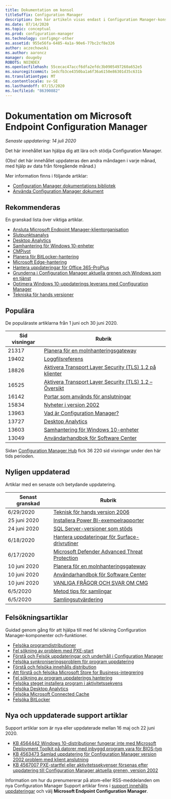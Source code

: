 ```yaml
---
title: Dokumentation om konsol
titleSuffix: Configuration Manager
description: Den här artikeln visas endast i Configuration Manager-konsolen.
ms.date: 07/14/2020
ms.topic: conceptual
ms.prod: configuration-manager
ms.technology: configmgr-other
ms.assetid: 955e56fa-6485-4a1a-90e6-77bc2cf8e326
author: aczechowski
ms.author: aaroncz
manager: dougeby
ROBOTS: NOINDEX
ms.openlocfilehash: 55cecac47accf6dfa2efdc3b0905497260a652e5
ms.sourcegitcommit: 1edcfb3ce4350ba1a6f36a6150e86301d35c631b
ms.translationtype: MT
ms.contentlocale: sv-SE
ms.lasthandoff: 07/15/2020
ms.locfileid: "86390882"
---
```

<!-- 
- Feature 1357546
- This page displays in-console, under the Community workspace, Documentation node. 
- Don't use any relative links; must be full https://docs.microsoft.com and language neutral
- Process: https://microsoft.sharepoint.com/teams/ConfigMgr/Documents/ContentPub/Data%20collection%20process%20for%20Feature%201357546%20In-console%20documentation.docx?web=1
-->

# <a name="microsoft-endpoint-configuration-manager-documentation"></a>Dokumentation om Microsoft Endpoint Configuration Manager

*Senaste uppdatering: 14 juli 2020*

Det här innehållet kan hjälpa dig att lära och stödja Configuration Manager.

(Obs! det här innehållet uppdateras den andra måndagen i varje månad, med hjälp av data från föregående månad.)

Mer information finns i följande artiklar:

- [Configuration Manager dokumentations bibliotek](https://docs.microsoft.com/mem/configmgr)  
- [Använda Configuration Manager dokument](https://docs.microsoft.com/mem/configmgr/core/understand/use-docs)

## <a name="recommended"></a>Rekommenderas

En granskad lista över viktiga artiklar.

- [Ansluta Microsoft Endpoint Manager-klientorganisation](https://docs.microsoft.com/mem/configmgr/tenant-attach/)
- [Slutpunktsanalys](https://docs.microsoft.com/mem/analytics/)
- [Desktop Analytics](https://docs.microsoft.com/mem/configmgr/desktop-analytics/)
- [Samhantering för Windows 10-enheter](https://docs.microsoft.com/mem/configmgr/comanage/)  
- [CMPivot](https://docs.microsoft.com/mem/configmgr/core/servers/manage/cmpivot)  
- [Planera för BitLocker-hantering](https://docs.microsoft.com/mem/configmgr/protect/plan-design/bitlocker-management)  
- [Microsoft Edge-hantering](https://docs.microsoft.com/mem/configmgr/apps/deploy-use/deploy-edge)  
- [Hantera uppdateringar för Office 365-ProPlus](https://docs.microsoft.com/mem/configmgr/sum/deploy-use/manage-office-365-proplus-updates)  
- [Grunderna i Configuration Manager aktuella grenen och Windows som en tjänst](https://docs.microsoft.com/mem/configmgr/core/understand/configuration-manager-and-windows-as-service)
- [Optimera Windows 10-uppdaterings leverans med Configuration Manager](https://docs.microsoft.com/mem/configmgr/sum/deploy-use/optimize-windows-10-update-delivery)
- [Tekniska för hands versioner](https://docs.microsoft.com/mem/configmgr/core/get-started/technical-preview)

## <a name="trending"></a>Populära

De populäraste artiklarna från 1 juni och 30 juni 2020.

| Sid visningar | Rubrik |
|------------|-------|
| 21317 | [Planera för en molnhanteringsgateway](https://docs.microsoft.com/mem/configmgr/core/clients/manage/cmg/plan-cloud-management-gateway) |
| 19402 | [Loggfilsreferens](https://docs.microsoft.com/mem/configmgr/core/plan-design/hierarchy/log-files) |
| 18826 | [Aktivera Transport Layer Security (TLS) 1,2 på klienter](https://docs.microsoft.com/mem/configmgr/core/plan-design/security/enable-tls-1-2-client) |
| 16525 | [Aktivera Transport Layer Security (TLS) 1,2 – Översikt](https://docs.microsoft.com/mem/configmgr/core/plan-design/security/enable-tls-1-2) |
| 16142 | [Portar som används för anslutningar](https://docs.microsoft.com/mem/configmgr/core/plan-design/hierarchy/ports) |
| 15834 | [Nyheter i version 2002](https://docs.microsoft.com/mem/configmgr/core/plan-design/changes/whats-new-in-version-2002) |
| 13963 | [Vad är Configuration Manager?](https://docs.microsoft.com/mem/configmgr/core/understand/introduction) |
| 13727 | [Desktop Analytics](https://docs.microsoft.com/mem/configmgr/desktop-analytics/overview) |
| 13603 | [Samhantering för Windows 10-enheter](https://docs.microsoft.com/mem/configmgr/comanage/overview) |
| 13049 | [Användarhandbok för Software Center](https://docs.microsoft.com/mem/configmgr/core/understand/software-center) |

Sidan [Configuration Manager Hub](https://docs.microsoft.com/mem/configmgr/) fick 36 220 sid visningar under den här tids perioden.

## <a name="recently-updated"></a>Nyligen uppdaterad

Artiklar med en senaste och betydande uppdatering.

| Senast granskad | Rubrik |
|---------------|-------|
| 6/29/2020 | [Teknisk för hands version 2006](https://docs.microsoft.com/mem/configmgr/core/get-started/2020/technical-preview-2006) |
| 25 juni 2020 | [Installera Power BI-exempelrapporter](https://docs.microsoft.com/mem/configmgr/core/servers/manage/powerbi-sample-reports) |
| 24 juni 2020 | [SQL Server-versioner som stöds](https://docs.microsoft.com/mem/configmgr/core/plan-design/configs/support-for-sql-server-versions) |
| 6/18/2020 | [Hantera uppdateringar för Surface-drivrutiner](https://docs.microsoft.com/mem/configmgr/sum/deploy-use/surface-drivers) |
| 6/17/2020 | [Microsoft Defender Advanced Threat Protection](https://docs.microsoft.com/mem/configmgr/protect/deploy-use/defender-advanced-threat-protection) |
| 10 juni 2020 | [Planera för en molnhanteringsgateway](https://docs.microsoft.com/mem/configmgr/core/clients/manage/cmg/plan-cloud-management-gateway) |
| 10 juni 2020 | [Användarhandbok för Software Center](https://docs.microsoft.com/mem/configmgr/core/understand/software-center) |
| 10 juni 2020 | [VANLIGA FRÅGOR OCH SVAR OM CMG](https://docs.microsoft.com/mem/configmgr/core/clients/manage/cmg/cloud-management-gateway-faq) |
| 6/5/2020 | [Metod tips för samlingar](https://docs.microsoft.com/mem/configmgr/core/clients/manage/collections/best-practices-for-collections) |
| 6/5/2020 | [Samlingsutvärdering](https://docs.microsoft.com/mem/configmgr/core/clients/manage/collections/collection-evaluation) |

## <a name="troubleshooting-articles"></a>Felsökningsartiklar

Guidad genom gång för att hjälpa till med fel sökning Configuration Manager-komponenter och-funktioner.

- [Felsöka programdistributioner](https://docs.microsoft.com/mem/configmgr/apps/understand/app-deployment-technical-reference)
- [Fel sökning av problem med PXE-start](https://support.microsoft.com/help/4468612)
- [Förstå och Felsök uppdateringar och underhåll i Configuration Manager](https://support.microsoft.com/help/4490424)
- [Felsöka synkroniseringsproblem för program uppdatering](https://support.microsoft.com/help/10059)
- [Förstå och felsöka innehålls distribution](https://support.microsoft.com/help/4482728)
- [Att förstå och felsöka Microsoft Store for Business-integrering](https://docs.microsoft.com/mem/configmgr/apps/deploy-use/troubleshoot-microsoft-store-for-business-integration)
- [Fel sökning av program uppdaterings hantering](https://support.microsoft.com/help/10680)
- [Felsöka steget installera program i aktivitetssekvens](https://support.microsoft.com/help/18408/)
- [Felsöka Desktop Analytics](https://docs.microsoft.com/mem/configmgr/desktop-analytics/troubleshooting)
- [Felsöka Microsoft Connected Cache](https://docs.microsoft.com/mem/configmgr/core/servers/deploy/configure/troubleshoot-microsoft-connected-cache)
- [Felsöka BitLocker](https://docs.microsoft.com/mem/configmgr/protect/tech-ref/bitlocker/troubleshoot)

## <a name="new-and-updated-support-articles"></a>Nya och uppdaterade support artiklar

Support artiklar som är nya eller uppdaterade mellan 16 maj och 22 juni 2020.

- [KB 4564442 Windows 10-distributioner fungerar inte med Microsoft Deployment Toolkit på datorer med inbyggd program vara för BIOS-typ](https://support.microsoft.com/help/4564442)
- [KB 4563473 Samlad uppdatering för Configuration Manager version 2002 problem med klient anslutning](https://support.microsoft.com/help/4563473)
- [KB 4567007 PXE-startfel eller aktivitetssekvenser försenas efter uppdatering till Configuration Manager aktuella grenen, version 2002](https://support.microsoft.com/help/4567007)

Information om hur du prenumererar på atom-eller RSS-meddelanden om nya Configuration Manager Support artiklar finns i [support innehålls uppdateringar](https://support.microsoft.com/help/4089498/) och välj **Microsoft Endpoint Configuration Manager**.  
